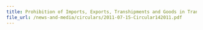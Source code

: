 ```yaml
---
title: Prohibition of Imports, Exports, Transhipments and Goods in Transit from/to Eritrea
file_url: /news-and-media/circulars/2011-07-15-Circular142011.pdf
---
```

